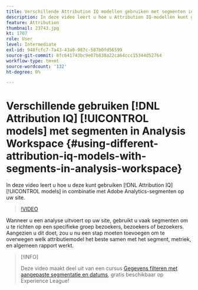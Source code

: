 ```yaml
---
title: Verschillende Attribution IQ modellen gebruiken met segmenten in Analysis Workspace
description: In deze video leert u hoe u Attribution IQ-modellen kunt gebruiken in combinatie met Adobe Analytics-segmenten op uw site.
feature: Attribution
thumbnail: 23743.jpg
kt: 1707
role: User
level: Intermediate
exl-id: 948fcfc7-7a43-43a0-987c-587b0fd56599
source-git-commit: 8fc641743bc9e07b838a22ca64ccc15344d52764
workflow-type: tm+mt
source-wordcount: '132'
ht-degree: 0%

---
```


# Verschillende gebruiken [!DNL Attribution IQ] [!UICONTROL models] met segmenten in Analysis Workspace {#using-different-attribution-iq-models-with-segments-in-analysis-workspace}

In deze video leert u hoe u deze kunt gebruiken [!DNL Attribution IQ] [!UICONTROL models] in combinatie met Adobe Analytics-segmenten op uw site.

>[!VIDEO](https://video.tv.adobe.com/v/23743/?quality=12&learn=on)

Wanneer u een analyse uitvoert op uw site, gebruikt u vaak segmenten om u te richten op een specifieke groep bezoekers, bezoekers of bezoekers. Aangezien u dit doet, zou u nu een stap moeten toevoegen om te overwegen welk attributiemodel het beste samen met het segment, metriek, en algemeen rapport werkt.

>[!INFO]
>
> Deze video maakt deel uit van een cursus [Gegevens filteren met aangepaste segmentatie en datums](https://experienceleague.adobe.com/?recommended=Analytics-U-1-2021.1.filterdata), gratis beschikbaar op Experience League!

